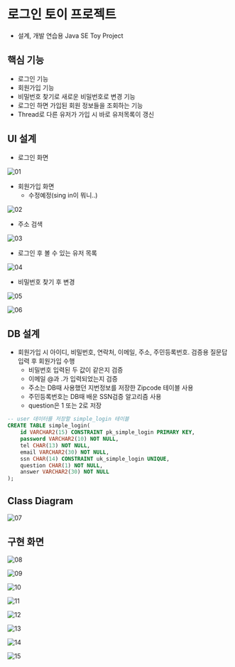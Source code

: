 # 로그인 토이 프로젝트
* 설계, 개발 연습용 Java SE Toy Project


## 핵심 기능 

* 로그인 기능
* 회원가입 기능
* 비밀번호 찾기로 새로운 비밀번호로 변경 기능
* 로그인 하면 가입된 회원 정보들을 조회하는 기능
 * Thread로 다른 유저가 가입 시 바로 유저목록이 갱신

## UI 설계

* 로그인 화면

![01](https://github.com/younggeun0/younggeun0.github.io/blob/master/_posts/img/toyProjects/simpleLogin/01.png?raw=true)

* 회원가입 화면
  * 수정예정(sing in이 뭐니..)

![02](https://github.com/younggeun0/younggeun0.github.io/blob/master/_posts/img/toyProjects/simpleLogin/02.png?raw=true) 

* 주소 검색

![03](https://github.com/younggeun0/younggeun0.github.io/blob/master/_posts/img/toyProjects/simpleLogin/03.png?raw=true)

* 로그인 후 볼 수 있는 유저 목록

![04](https://github.com/younggeun0/younggeun0.github.io/blob/master/_posts/img/toyProjects/simpleLogin/04.png?raw=true)

* 비밀번호 찾기 후 변경

![05](https://github.com/younggeun0/younggeun0.github.io/blob/master/_posts/img/toyProjects/simpleLogin/05.png?raw=true)

![06](https://github.com/younggeun0/younggeun0.github.io/blob/master/_posts/img/toyProjects/simpleLogin/06.png?raw=true)

## DB 설계

* 회원가입 시 아이디, 비밀번호, 연락처, 이메일, 주소, 주민등록번호. 검증용 질문답 입력 후 회원가입 수행
  * 비밀번호 입력된 두 값이 같은지 검증
  * 이메일 @과 .가 입력되었는지 검증
  * 주소는 DB때 사용했던 지번정보를 저장한 Zipcode 테이블 사용
  * 주민등록번호는 DB때 배운 SSN검증 알고리즘 사용
  * question은 1 또는 2로 저장

```sql
-- user 데이터를 저장할 simple_login 테이블
CREATE TABLE simple_login(
    id VARCHAR2(15) CONSTRAINT pk_simple_login PRIMARY KEY,
    password VARCHAR2(10) NOT NULL,
    tel CHAR(13) NOT NULL,
    email VARCHAR2(30) NOT NULL,
    ssn CHAR(14) CONSTRAINT uk_simple_login UNIQUE,
    question CHAR(1) NOT NULL,
    answer VARCHAR2(30) NOT NULL
);
```

## Class Diagram

![07](https://github.com/younggeun0/younggeun0.github.io/blob/master/_posts/img/toyProjects/simpleLogin/07.jpg?raw=true)

## 구현 화면

![08](https://github.com/younggeun0/younggeun0.github.io/blob/master/_posts/img/toyProjects/simpleLogin/08.jpg?raw=true)

![09](https://github.com/younggeun0/younggeun0.github.io/blob/master/_posts/img/toyProjects/simpleLogin/09.jpg?raw=true)

![10](https://github.com/younggeun0/younggeun0.github.io/blob/master/_posts/img/toyProjects/simpleLogin/10.jpg?raw=true)

![11](https://github.com/younggeun0/younggeun0.github.io/blob/master/_posts/img/toyProjects/simpleLogin/11.jpg?raw=true)

![12](https://github.com/younggeun0/younggeun0.github.io/blob/master/_posts/img/toyProjects/simpleLogin/12.jpg?raw=true)

![13](https://github.com/younggeun0/younggeun0.github.io/blob/master/_posts/img/toyProjects/simpleLogin/13.jpg?raw=true)

![14](https://github.com/younggeun0/younggeun0.github.io/blob/master/_posts/img/toyProjects/simpleLogin/14.jpg?raw=true)

![15](https://github.com/younggeun0/younggeun0.github.io/blob/master/_posts/img/toyProjects/simpleLogin/15.jpg?raw=true)


